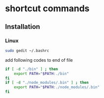 # shortcut commands

## Installation
### Linux
```bash
sudo gedit ~/.bashrc
```
add following codes to end of file
```bash
if [ -d "./bin" ] ; then
    export PATH="$PATH:./bin"
fi
if [ -d "./node_modules/.bin" ] ; then
    export PATH="$PATH:./node_modules/.bin"
fi
```

